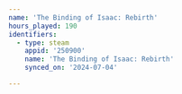 ```yaml
---
name: 'The Binding of Isaac: Rebirth'
hours_played: 190
identifiers:
  - type: steam
    appid: '250900'
    name: 'The Binding of Isaac: Rebirth'
    synced_on: '2024-07-04'

---
```

